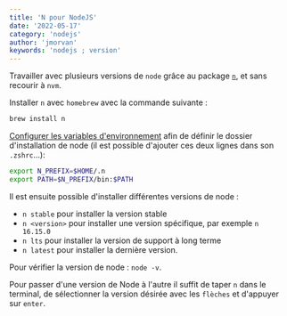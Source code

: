 ```yaml
---
title: 'N pour NodeJS'
date: '2022-05-17'
category: 'nodejs'
author: 'jmorvan'
keywords: 'nodejs ; version'
---
```


Travailler avec plusieurs versions de `node` grâce au package [`n`](https://github.com/tj/n), et sans recourir à `nvm`.
<!--### Installer l'aide de node
- `sudo npm cache clean -f` pour nettoyer le cache npm
- `sudo npm install -g n` pour installer node helper (n) globalement en utilisant la commande suivante.-->

Installer `n` avec `homebrew` avec la commande suivante : 
```bash
brew install n
```

[Configurer les variables d'environnement](https://github.com/tj/n?tab=readme-ov-file#optional-environment-variables) afin de définir le dossier d'installation de node (il est possible d'ajouter ces deux lignes dans son `.zshrc`…): 

```bash
export N_PREFIX=$HOME/.n
export PATH=$N_PREFIX/bin:$PATH
```

Il est ensuite possible d'installer différentes versions de node :
- `n stable` pour installer la version stable
- `n <version>` pour installer une version spécifique, par exemple `n 16.15.0`
- `n lts` pour installer la version de support à long terme
- `n latest` pour installer la dernière version.

Pour vérifier la version de node : `node -v`.

Pour passer d'une version de Node à l'autre il suffit de taper `n` dans le terminal, de sélectionner la version désirée avec les `flèches` et d'appuyer sur `enter`.